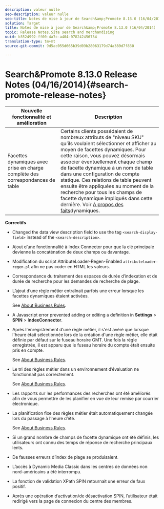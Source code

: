 ```yaml
---
description: valeur nulle
seo-description: valeur nulle
seo-title: Notes de mise à jour de Search&amp;Promote 8.13.0 (16/04/2014)
solution: Target
title: Notes de mise à jour de Search&amp;Promote 8.13.0 (16/04/2014)
topic: Release Notes,Site search and merchandising
uuid: b3524992-ff00-4a7c-a404-078242456734
translation-type: tm+mt
source-git-commit: 9d5ac055d665b39d09b28063179d74a389d7f830

---
```



# Search&amp;Promote 8.13.0 Release Notes (04/16/2014){#search-promote-release-notes}

| Nouvelle fonctionnalité et amélioration | Description |
|----------------------------------------------|---------------------------------------------------------------------------------------------------------------------------------------------------------------------------------------------------------------------------------------------------------------------------------------------------------------------------------------------------------------------------------------------|
| Facettes dynamiques avec prise en charge complète des correspondances de table | Certains clients possédaient de nombreux attributs de &quot;niveau SKU&quot; qu’ils voulaient sélectionner et afficher au moyen de facettes dynamiques. Pour cette raison, vous pouvez désormais associer éventuellement chaque champ de facette dynamique à un nom de table dans une configuration de compte statique. Ces relations de table peuvent ensuite être appliquées au moment de la recherche pour tous les champs de facette dynamique impliqués dans cette dernière. Voir [A propos des faits](../c-about-design-menu/c-about-dynamic-facets.md#concept_E65A70C9C2E04804BF24FBE1B3CAD899)dynamiques. |

**Correctifs**

* Changed the data view description field to use the tag `<search-display-field>` instead of the `<search-description>`.
* Ajout d’une fonctionnalité à Index Connector pour que la clé principale devienne la concaténation de deux champs ou davantage.
* Modification du script AttributeLoader-Regen-Enabled `attributeloader-regen.pl` afin ne pas coder en HTML les valeurs.
* Correspondance du traitement des espaces de durée d’indexation et de durée de recherche pour les demandes de recherche de plage.
* L’ajout d’une règle métier entraînait parfois une erreur lorsque les facettes dynamiques étaient activées.

   See [About Business Rules](../c-about-rules-menu/c-about-business-rules.md#concept_2A93D76216754D3D8412CDEA00BD26BD).

* A Javascript error prevented adding or editing a definition in **Settings** > **SPIN** > **IndexConnector**.
* Après l&#39;enregistrement d&#39;une règle métier, il s&#39;est avéré que lorsque l&#39;heure était sélectionnée lors de la création d&#39;une règle métier, elle était définie par défaut sur le fuseau horaire GMT. Une fois la règle enregistrée, il est apparu que le fuseau horaire du compte était ensuite pris en compte.

   See [About Business Rules](../c-about-rules-menu/c-about-business-rules.md#concept_2A93D76216754D3D8412CDEA00BD26BD).

* Le tri des règles métier dans un environnement d’évaluation ne fonctionnait pas correctement.

   See [About Business Rules](../c-about-rules-menu/c-about-business-rules.md#concept_2A93D76216754D3D8412CDEA00BD26BD).

* Les rapports sur les performances des recherches ont été améliorés afin de vous permettre de les planifier en vue de leur remise par courrier électronique.
* La planification fixe des règles métier était automatiquement changée lors du passage à l’heure d’été.

   See [About Business Rules](../c-about-rules-menu/c-about-business-rules.md#concept_2A93D76216754D3D8412CDEA00BD26BD).

* Si un grand nombre de champs de facette dynamique ont été définis, les utilisateurs ont connu des temps de réponse de recherche principaux lents.
* De fausses erreurs d’index de plage se produisaient.
* L’accès à Dynamic Media Classic dans les centres de données non nord-américains a été interrompu.
* La fonction de validation XPath SPIN retournait une erreur de faux positif.

* Après une opération d’activation/de désactivation SPIN, l’utilisateur était redirigé vers la page de connexion du centre des membres.

